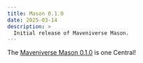 ```yaml
---
title: Mason 0.1.0
date: 2025-03-14
description: >
  Initial release of Maveniverse Mason.
---
```


The [Maveniverse Mason 0.1.0](https://github.com/maveniverse/mason/releases/tag/release-0.1.0) is one Central!